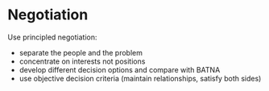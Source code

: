 # Negotiation

Use principled negotiation:

- separate the people and the problem
- concentrate on interests not positions
- develop different decision options and compare with BATNA
- use objective decision criteria (maintain relationships, satisfy both sides)
